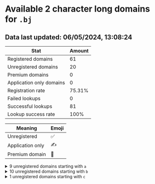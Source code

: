 # Available 2 character long domains for `.bj`

## Data last updated: 06/05/2024, 13:08:24

|Stat|Amount|
|--|--|
|Registered domains|61|
|Unregistered domains|20|
|Premium domains|0|
|Application only domains|0|
|Registration rate|75.31%|
|Failed lookups|0|
|Successful lookups|81|
|Lookup success rate|100%|


|Meaning|Emoji|
|--|--|
|Unregistered|:white_check_mark:|
|Application only|:writing_hand:|
|Premium domain|:gem:|

<details>
<summary>9 unregistered domains starting with <bold><code>a</code></bold></summary>

|Type|Domain|
|--|--|
|:white_check_mark:|`a1.bj`|
|:white_check_mark:|`a6.bj`|
|:white_check_mark:|`a8.bj`|
|:white_check_mark:|`a9.bj`|
|:white_check_mark:|`ad.bj`|
|:white_check_mark:|`af.bj`|
|:white_check_mark:|`ag.bj`|
|:white_check_mark:|`an.bj`|
|:white_check_mark:|`aw.bj`|
</details>
<details>
<summary>10 unregistered domains starting with <bold><code>b</code></bold></summary>

|Type|Domain|
|--|--|
|:white_check_mark:|`b2.bj`|
|:white_check_mark:|`b7.bj`|
|:white_check_mark:|`b8.bj`|
|:white_check_mark:|`b9.bj`|
|:white_check_mark:|`ba.bj`|
|:white_check_mark:|`bb.bj`|
|:white_check_mark:|`bk.bj`|
|:white_check_mark:|`bl.bj`|
|:white_check_mark:|`br.bj`|
|:white_check_mark:|`bu.bj`|
</details>
<details>
<summary>1 unregistered domains starting with <bold><code>c</code></bold></summary>

|Type|Domain|
|--|--|
|:white_check_mark:|`ca.bj`|
</details>